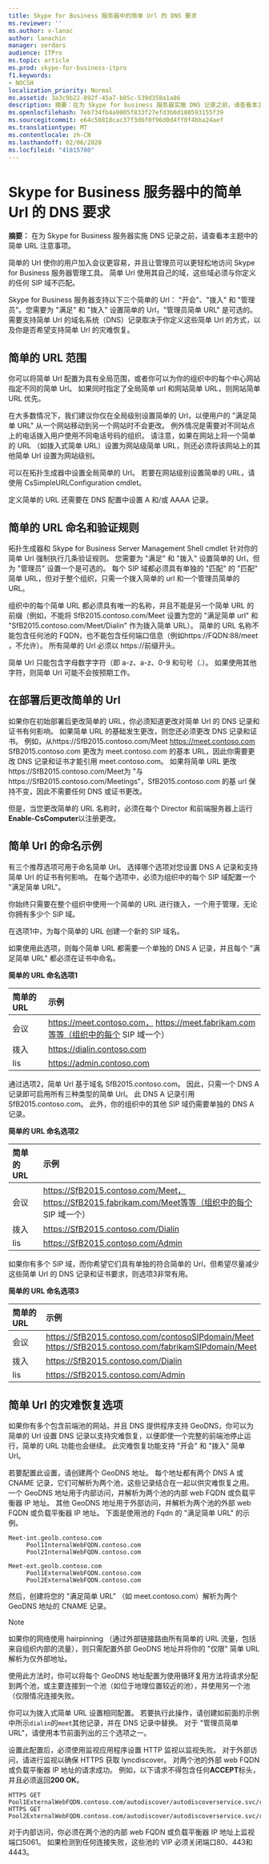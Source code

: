 ```yaml
---
title: Skype for Business 服务器中的简单 Url 的 DNS 要求
ms.reviewer: ''
ms.author: v-lanac
author: lanachin
manager: serdars
audience: ITPro
ms.topic: article
ms.prod: skype-for-business-itpro
f1.keywords:
- NOCSH
localization_priority: Normal
ms.assetid: 3a3c9b22-892f-45a7-b05c-539d358a1a86
description: 摘要：在为 Skype for business 服务器实施 DNS 记录之前，请查看本主题中的简单 URL 注意事项。
ms.openlocfilehash: 7eb734fb4a9005f833f27efd3b0d180593155f39
ms.sourcegitcommit: e64c50818cac37f3d6f0f96d0d4ff0f4bba24aef
ms.translationtype: MT
ms.contentlocale: zh-CN
ms.lasthandoff: 02/06/2020
ms.locfileid: "41815780"
---
```

# <a name="dns-requirements-for-simple-urls-in-skype-for-business-server"></a>Skype for Business 服务器中的简单 Url 的 DNS 要求

**摘要：** 在为 Skype for Business 服务器实施 DNS 记录之前，请查看本主题中的简单 URL 注意事项。

简单的 Url 使你的用户加入会议更容易，并且让管理员可以更轻松地访问 Skype for Business 服务器管理工具。 简单 Url 使用其自己的域，这些域必须与你定义的任何 SIP 域不匹配。 

Skype for Business 服务器支持以下三个简单的 Url： "开会"、"拨入" 和 "管理员"。您需要为 "满足" 和 "拨入" 设置简单的 Url，"管理员简单 URL" 是可选的。 需要支持简单 Url 的域名系统（DNS）记录取决于你定义这些简单 Url 的方式，以及你是否希望支持简单 Url 的灾难恢复。 

## <a name="simple-url-scope"></a>简单的 URL 范围

你可以将简单 Url 配置为具有全局范围，或者你可以为你的组织中的每个中心网站指定不同的简单 Url。 如果同时指定了全局简单 url 和网站简单 URL，则网站简单 URL 优先。 

在大多数情况下，我们建议你仅在全局级别设置简单的 Url，以便用户的 "满足简单 URL" 从一个网站移动到另一个网站时不会更改。 例外情况是需要对不同站点上的电话拨入用户使用不同电话号码的组织。 请注意，如果在网站上将一个简单的 URL （如拨入式简单 URL）设置为网站级简单 URL，则还必须将该网站上的其他简单 Url 设置为网站级别。

可以在拓扑生成器中设置全局简单的 Url。 若要在网站级别设置简单的 URL，请使用 CsSimpleURLConfiguration cmdlet。

定义简单的 URL 还需要在 DNS 配置中设置 A 和/或 AAAA 记录。

## <a name="simple-url-naming-and-validation-rules"></a>简单的 URL 命名和验证规则
<a name="BK_Valid"> </a>

拓扑生成器和 Skype for Business Server Management Shell cmdlet 针对你的简单 Url 强制执行几条验证规则。 您需要为 "满足" 和 "拨入" 设置简单的 Url，但为 "管理员" 设置一个是可选的。 每个 SIP 域都必须具有单独的 "匹配" 的 "匹配" 简单 URL，但对于整个组织，只需一个拨入简单的 url 和一个管理员简单的 URL。

组织中的每个简单 URL 都必须具有唯一的名称，并且不能是另一个简单 URL 的前缀（例如，不能将 SfB2015.contoso.com/Meet 设置为您的 "满足简单 url" 和 "SfB2015.contoso.com/Meet/Dialin" 作为拨入简单 URL）。 简单的 URL 名称不能包含任何池的 FQDN，也不能包含任何端口信息（例如https://FQDN:88/meet ，不允许）。 所有简单的 Url 必须以 https://前缀开头。 

简单 Url 只能包含字母数字字符（即 a-z、a-z、0-9 和句号（.）。 如果使用其他字符，则简单 Url 可能不会按预期工作。

## <a name="changing-simple-urls-after-deployment"></a>在部署后更改简单的 Url
<a name="BK_Valid"> </a>

如果你在初始部署后更改简单的 URL，你必须知道更改对简单 Url 的 DNS 记录和证书有何影响。 如果简单 URL 的基础发生更改，则您还必须更改 DNS 记录和证书。 例如，从https://SfB2015.contoso.com/Meet https://meet.contoso.com SfB2015.contoso.com 更改为 meet.contoso.com 的基本 URL，因此你需要更改 DNS 记录和证书才能引用 meet.contoso.com。 如果将简单 URL 更改https://SfB2015.contoso.com/Meet为 "与https://SfB2015.contoso.com/Meetings"，SfB2015.contoso.com 的基 url 保持不变，因此不需要任何 DNS 或证书更改。

但是，当您更改简单的 URL 名称时，必须在每个 Director 和前端服务器上运行**Enable-CsComputer**以注册更改。

## <a name="naming-examples-for-simple-urls"></a>简单 Url 的命名示例
<a name="BK_Valid"> </a>

有三个推荐选项可用于命名简单 Url。 选择哪个选项对您设置 DNS A 记录和支持简单 Url 的证书有何影响。 在每个选项中，必须为组织中的每个 SIP 域配置一个 "满足简单 URL"。 

你始终只需要在整个组织中使用一个简单的 URL 进行拨入，一个用于管理，无论你拥有多少个 SIP 域。

在选项1中，为每个简单的 URL 创建一个新的 SIP 域名。

如果使用此选项，则每个简单 URL 都需要一个单独的 DNS A 记录，并且每个 "满足简单 URL" 都必须在证书中命名。

**简单的 URL 命名选项1**


| **简单的 URL** <br/> | **示例** <br/>                                                                                                    |
|:---------------------|:---------------------------------------------------------------------------------------------------------------------|
| 会议  <br/>          | https://meet.contoso.com， https://meet.fabrikam.com等等（组织中的每个 SIP 域一个）  <br/> |
| 拨入  <br/>       | <https://dialin.contoso.com>  <br/>                                                                                  |
| Iis  <br/>         | <https://admin.contoso.com>  <br/>                                                                                   |

通过选项2，简单 Url 基于域名 SfB2015.contoso.com。 因此，只需一个 DNS A 记录即可启用所有三种类型的简单 Url。 此 DNS A 记录引用 SfB2015.contoso.com。 此外，你的组织中的其他 SIP 域仍需要单独的 DNS A 记录。 

**简单的 URL 命名选项2**


| **简单的 URL** <br/> | **示例** <br/>                                                                                                                    |
|:---------------------|:-------------------------------------------------------------------------------------------------------------------------------------|
| 会议  <br/>          | https://SfB2015.contoso.com/Meet， https://SfB2015.fabrikam.com/Meet等等（组织中的每个 SIP 域一个）  <br/> |
| 拨入  <br/>       | <https://SfB2015.contoso.com/Dialin>  <br/>                                                                                          |
| Iis  <br/>         | <https://SfB2015.contoso.com/Admin>  <br/>                                                                                           |

如果你有多个 SIP 域，而你希望它们具有单独的符合简单的 Url，但希望尽量减少这些简单 Url 的 DNS 记录和证书要求，则选项3非常有用。 

**简单的 URL 命名选项3**


| **简单的 URL** <br/> | **示例** <br/>                                                                                                      |
|:---------------------|:-----------------------------------------------------------------------------------------------------------------------|
| 会议  <br/>          | <https://SfB2015.contoso.com/contosoSIPdomain/Meet>  <br/> <https://SfB2015.contoso.com/fabrikamSIPdomain/Meet>  <br/> |
| 拨入  <br/>       | <https://SfB2015.contoso.com/Dialin>  <br/>                                                                            |
| Iis  <br/>         | <https://SfB2015.contoso.com/Admin>  <br/>                                                                             |

## <a name="disaster-recovery-option-for-simple-urls"></a>简单 Url 的灾难恢复选项
<a name="BK_Valid"> </a>

如果你有多个包含前端池的网站，并且 DNS 提供程序支持 GeoDNS，你可以为简单的 Url 设置 DNS 记录以支持灾难恢复，以便即使一个完整的前端池停止运行，简单的 URL 功能也会继续。 此灾难恢复功能支持 "开会" 和 "拨入" 简单 Url。

若要配置此设置，请创建两个 GeoDNS 地址。 每个地址都有两个 DNS A 或 CNAME 记录，它们可解析为两个池，这些记录结合在一起以供灾难恢复之用。 一个 GeoDNS 地址用于内部访问，并解析为两个池的内部 web FQDN 或负载平衡器 IP 地址。 其他 GeoDNS 地址用于外部访问，并解析为两个池的外部 web FQDN 或负载平衡器 IP 地址。 下面是使用池的 Fqdn 的 "满足简单 URL" 的示例。 

```
Meet-int.geolb.contoso.com
     Pool1InternalWebFQDN.contoso.com
     Pool2InternalWebFQDN.contoso.com
```

```
Meet-ext.geolb.contoso.com
     Pool1ExternalWebFQDN.contoso.com
     Pool2ExternalWebFQDN.contoso.com
```

然后，创建将您的 "满足简单 URL" （如 meet.contoso.com）解析为两个 GeoDNS 地址的 CNAME 记录。

> [!NOTE]
> 如果你的网络使用 hairpinning （通过外部链接路由所有简单的 URL 流量，包括来自组织内部的流量），则只需配置外部 GeoDNS 地址并将你的 "仅限" 简单 URL 解析为仅外部地址。

使用此方法时，你可以将每个 GeoDNS 地址配置为使用循环复用方法将请求分配到两个池，或主要连接到一个池（如位于地理位置较近的池），并使用另一个池（仅限情况连接失败。 

你可以为拨入式简单 URL 设置相同配置。 若要执行此操作，请创建如前面的示例中所示`dialin`的`meet`其他记录，并在 DNS 记录中替换。 对于 "管理员简单 URL"，请使用本节前面列出的三个选项之一。

设置此配置后，必须使用监视应用程序设置 HTTP 监视以监视失败。 对于外部访问，请进行监视以确保 HTTPS 获取 lyncdiscover。<sipdomain> 对两个池的外部 web FQDN 或负载平衡器 IP 地址的请求成功。 例如，以下请求不得包含任何**ACCEPT**标头，并且必须返回**200 OK**。

```
HTTPS GET Pool1ExternalWebFQDN.contoso.com/autodiscover/autodiscoverservice.svc/root
HTTPS GET Pool2ExternalWebFQDN.contoso.com/autodiscover/autodiscoverservice.svc/root
```

对于内部访问，你必须在两个池的内部 web FQDN 或负载平衡器 IP 地址上监视端口5061。 如果检测到任何连接失败，这些池的 VIP 必须关闭端口80、443和4443。


